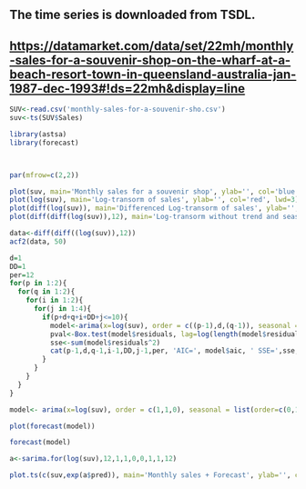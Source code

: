 
## The time series is downloaded from TSDL.
## https://datamarket.com/data/set/22mh/monthly-sales-for-a-souvenir-shop-on-the-wharf-at-a-beach-resort-town-in-queensland-australia-jan-1987-dec-1993#!ds=22mh&display=line


```R
SUV<-read.csv('monthly-sales-for-a-souvenir-sho.csv')
suv<-ts(SUV$Sales)
```


```R
library(astsa)
library(forecast)



par(mfrow=c(2,2))

plot(suv, main='Monthly sales for a souvenir shop', ylab='', col='blue', lwd=3)
plot(log(suv), main='Log-transorm of sales', ylab='', col='red', lwd=3)
plot(diff(log(suv)), main='Differenced Log-transorm of sales', ylab='', col='brown', lwd=3)
plot(diff(diff(log(suv)),12), main='Log-transorm without trend and seasonaliy', ylab='', col='green', lwd=3)
```


```R
data<-diff(diff((log(suv)),12))
acf2(data, 50)
```


```R
d=1
DD=1
per=12
for(p in 1:2){
  for(q in 1:2){
    for(i in 1:2){
      for(j in 1:4){
        if(p+d+q+i+DD+j<=10){
          model<-arima(x=log(suv), order = c((p-1),d,(q-1)), seasonal = list(order=c((i-1),DD,(j-1)), period=per))
          pval<-Box.test(model$residuals, lag=log(length(model$residuals)))
          sse<-sum(model$residuals^2)
          cat(p-1,d,q-1,i-1,DD,j-1,per, 'AIC=', model$aic, ' SSE=',sse,' p-VALUE=', pval$p.value,'\n')
        }
      }
    }
  }
}
```


```R
model<- arima(x=log(suv), order = c(1,1,0), seasonal = list(order=c(0,1,1), period=12))

plot(forecast(model))
```


```R
forecast(model)
```


```R
a<-sarima.for(log(suv),12,1,1,0,0,1,1,12)

plot.ts(c(suv,exp(a$pred)), main='Monthly sales + Forecast', ylab='', col='blue', lwd=3)
```


```R

```
